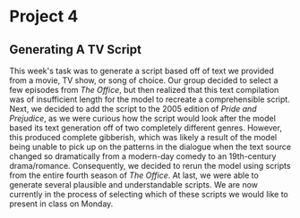 # Project 4

## Generating A TV Script

This week's task was to generate a script based off of text we provided from a movie, TV show, or song of choice.  Our group decided to select a few episodes from *The Office*, but then realized that this text compilation was of insufficient length for the model to recreate a comprehensible script.  Next, we decided to add the script to the 2005 edition of *Pride and Prejudice*, as we were curious how the script would look after the model based its text generation off of two completely different genres.  However, this produced complete gibberish, which was likely a result of the model being unable to pick up on the patterns in the dialogue when the text source changed so dramatically from a modern-day comedy to an 19th-century drama/romance.  Consequently, we decided to rerun the model using scripts from the entire fourth season of *The Office*.  At last, we were able to generate several plausible and understandable scripts.  We are now currently in the process of selecting which of these scripts we would like to present in class on Monday.
